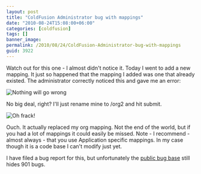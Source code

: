 ```yaml
---
layout: post
title: "ColdFusion Administrator bug with mappings"
date: "2010-08-24T15:08:00+06:00"
categories: [coldfusion]
tags: []
banner_image: 
permalink: /2010/08/24/ColdFusion-Administrator-bug-with-mappings
guid: 3922
---
```


Watch out for this one - I almost didn't notice it. Today I went to add a new mapping. It just so happened that the mapping I added was one that already existed. The administrator correctly noticed this and gave me an error:

<img src="https://static.raymondcamden.com/images/Capture18.PNG" title="Nothing will go wrong" />

No big deal, right? I'll just rename mine to /org2 and hit submit.

<img src="https://static.raymondcamden.com/images/cfjedi/Capture19.PNG" title="Oh frack!" />

Ouch. It actually replaced my org mapping. Not the end of the world, but if you had a lot of mappings it could easily be missed. Note - I recommend - almost always - that you use Application specific mappings. In my case though it is a code base I can't modify just yet.

I have filed a bug report for this, but unfortunately the <a href="http://cfbugs.adobe.com/cfbugreport/flexbugui/cfbugtracker/main.html">public bug base</a> still hides 901 bugs.